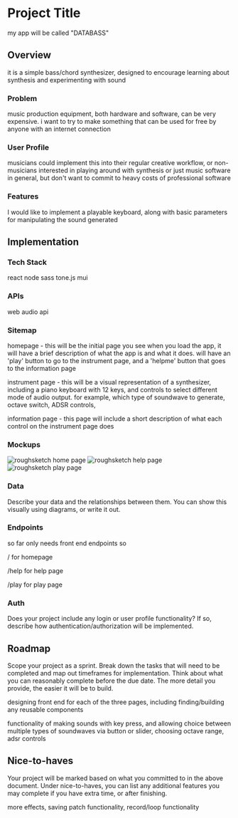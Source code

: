 # Project Title

my app will be called "DATABASS"

## Overview

 it is a simple bass/chord synthesizer, designed to encourage learning about synthesis and experimenting with sound

### Problem

music production equipment, both hardware and software, can be very expensive. i want to try to make something that can be used for free by anyone
with an internet connection

### User Profile

musicians could implement this into their regular creative workflow, or non-musicians interested in playing around with synthesis or just music software in general, but don't want to commit to heavy costs of professional software

### Features

I would like to implement a playable keyboard, along with basic parameters for manipulating the sound generated

## Implementation

### Tech Stack

react
node
sass
tone.js
mui



### APIs

web audio api

### Sitemap

homepage - 
    this will be the initial page you see when you load the app, 
    it will have a brief description of what the app is and what it does.
    will have an 'play' button to go to the instrument page, and a 'helpme'
    button that goes to the information page



instrument page -
    this will be a visual representation of a synthesizer,
    including a piano keyboard with 12 keys, and controls to 
    select different mode of audio output. for example, which type of soundwave to generate,
    octave switch, ADSR controls, 


information page - 
    this page will include a short description of what each control
    on the instrument page does



### Mockups

![roughsketch home page](../databass/assets/mockups/home.png)
![roughsketch help page](../databass/assets/mockups/help.png)
![roughsketch play page](../databass/assets/mockups/play.png)

### Data

Describe your data and the relationships between them. You can show this visually using diagrams, or write it out. 

### Endpoints

so far only needs front end endpoints so

/ for homepage

/help for help page

/play for play page


### Auth

Does your project include any login or user profile functionality? If so, describe how authentication/authorization will be implemented.

## Roadmap

Scope your project as a sprint. Break down the tasks that will need to be completed and map out timeframes for implementation. Think about what you can reasonably complete before the due date. The more detail you provide, the easier it will be to build.

designing front end for each of the three pages, including finding/building any reusable components

functionality of making sounds with key press, and allowing choice between multiple types of soundwaves via button or slider, choosing octave range, adsr controls



## Nice-to-haves

Your project will be marked based on what you committed to in the above document. Under nice-to-haves, you can list any additional features you may complete if you have extra time, or after finishing.


more effects, saving patch functionality, record/loop functionality